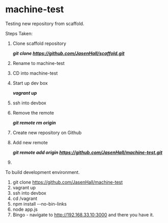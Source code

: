 # machine-test
Testing new repository from scaffold.

Steps Taken:

1. Clone scaffold repository

   _**git clone https://github.com/JasenHall/scaffold.git**_
2. Rename to machine-test
3. CD into machine-test
4. Start up dev box
   
   _**vagrant up**_
5. ssh into devbox
6. Remove the remote

    _**git remote rm origin**_
7. Create new repository on Github
8. Add new remote

    _**git remote add origin https://github.com/JasenHall/machine-test.git**_
9. 


To build development environment.

1. git clone https://github.com/JasenHall/machine-test
2. vagrant up
3. ssh into devbox
4. cd /vagrant
5. npm install --no-bin-links
6. node app.js
7. Bingo - navigate to http://192.168.33.10:3000 and there you have it.
